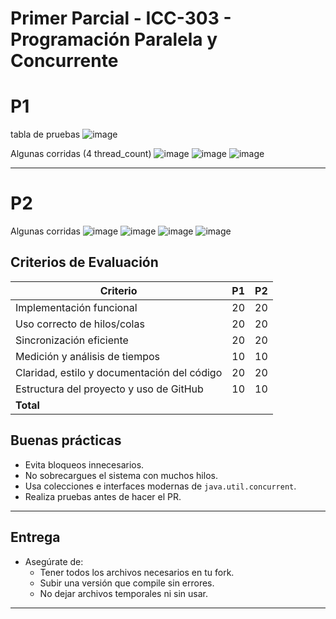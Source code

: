 # Primer Parcial - ICC-303 - Programación Paralela y Concurrente

# P1
tabla de pruebas
![image](https://github.com/user-attachments/assets/8dc7d36d-6bdb-4482-bcbd-13ce74f63870)

Algunas corridas (4 thread_count)
![image](https://github.com/user-attachments/assets/9a126ed5-c4fa-4d18-85c7-293df942d0c2)
![image](https://github.com/user-attachments/assets/990315e3-8555-4bc0-8b8d-3c4c25c78798)
![image](https://github.com/user-attachments/assets/595f0ea0-b1ba-4d73-a739-22daa81ed967)

---

# P2
Algunas corridas
![image](https://github.com/user-attachments/assets/c721ce13-c0ed-4a42-80b4-f76984dc9392)
![image](https://github.com/user-attachments/assets/a37d295b-e768-4f01-a061-81dd5d751ef1)
![image](https://github.com/user-attachments/assets/d219a7e5-edd3-4ce0-b60d-daab802283a7)
![image](https://github.com/user-attachments/assets/be32baf3-8a78-47a3-9177-5d7cd02bbca3)




## Criterios de Evaluación

| Criterio                                    | P1 | P2 |
|---------------------------------------------|----|----|
| Implementación funcional                    | 20 | 20 |
| Uso correcto de hilos/colas                 | 20 | 20 |
| Sincronización eficiente                    | 20 | 20 |
| Medición y análisis de tiempos              | 10 | 10 |
| Claridad, estilo y documentación del código | 20 | 20 |
| Estructura del proyecto y uso de GitHub     | 10 | 10 |
| **Total**                                   

## Buenas prácticas

- Evita bloqueos innecesarios.
- No sobrecargues el sistema con muchos hilos.
- Usa colecciones e interfaces modernas de `java.util.concurrent`.
- Realiza pruebas antes de hacer el PR.

---

## Entrega

- Asegúrate de:
    - Tener todos los archivos necesarios en tu fork.
    - Subir una versión que compile sin errores.
    - No dejar archivos temporales ni sin usar.

---

